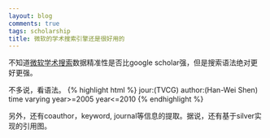 ```yaml
---
layout: blog
comments: true
tags: scholarship
title: 微软的学术搜索引擎还是很好用的
---
```


不知道[微软学术搜索](http://academic.research.microsoft.com/)数据精准性是否比google scholar强，但是搜索语法绝对更好更强。

不多说，看语法。
{% highlight html %}
jour:(TVCG) author:(Han-Wei Shen) time varying year>=2005 year<=2010
{% endhighlight %}

另外，还有coauthor，keyword, journal等信息的提取。据说，还有基于silver实现的引用图。

